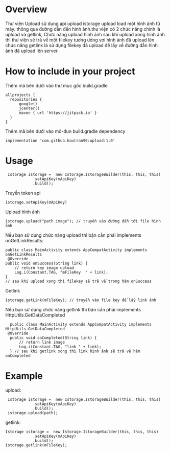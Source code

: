 # Overview
Thư viện Upload sử dụng api upload istorage upload load một hình ảnh từ máy. thông qua đường dẫn đến hình ảnh.thư viện có 2 chức năng chính là upload và getlink, Chức năng upload hình ảnh sau khi upload xong hình ảnh thì thư viện sẽ trả về một filekey tương ướng vơi hình ảnh đã upload lên. chức năng getlink là sử dụng filekey đã upload để lấy về đường dẫn hình ảnh đã upload lên server. 
# How to include in your project
Thêm mã bên dưới vào thư mục gốc build.gradle

    allprojects {
      repositories {
          google()
          jcenter()
          maven { url 'https://jitpack.io' }
      }
    }

Thêm mã bên dưới vào mô-đun build.gradle dependency

    implementation 'com.github.hautran96:upload:1.0'
    
# Usage

     Istorage istorage =  new Istorage.IstorageBuilder(this, this, this)
                .setApiKey(mApiKey)
                .build();
    
Truyền token api

    istorage.setApiKey(mApiKey)
    
Upload hình ảnh 

    istorage.upload("path image"); // truyền vào đường dẫn tới file hình ảnh
 
Nếu bạn sử dụng chức năng upload thì bận cần phải implements onGetLinkResults: 

    public class MainActivity extends AppCompatActivity implements onGetLinkResults
     @Override
    public void onSuccess(String link) {
        // return key image upload
        Log.i(Constant.TAG, "mFileKey  " + link);
    }
    // sau khi upload xong thì filekey sẽ trả về trong hàm onSuccess
    
Getlink 

    istorage.getLink(mFileKey); // truyền vào file key để lấy link ảnh
               
               
 Nếu bạn sử dụng chức năng getlink thì bận cần phải implements HttpUtils.GetDataCompleted
 
      public class MainActivity extends AppCompatActivity implements HttpUtils.GetDataCompleted
     @Override
      public void onCompleted(String link) {
          // return link image
          Log.i(Constant.TAG, "link " + link);
      } // sau khi getlink xong thì link hình ảnh sẽ trả về hàm onCompleted
 
# Example

  upload: 
  
     Istorage istorage =  new Istorage.IstorageBuilder(this, this, this)
                .setApiKey(mApiKey)
                .build();
     istorage.upload(path);
               
               
  getlink: 
  
    Istorage istorage =  new Istorage.IstorageBuilder(this, this, this)
                .setApiKey(mApiKey)
                .build();
    istorage.getlink(mFileKey);
 
    
    

